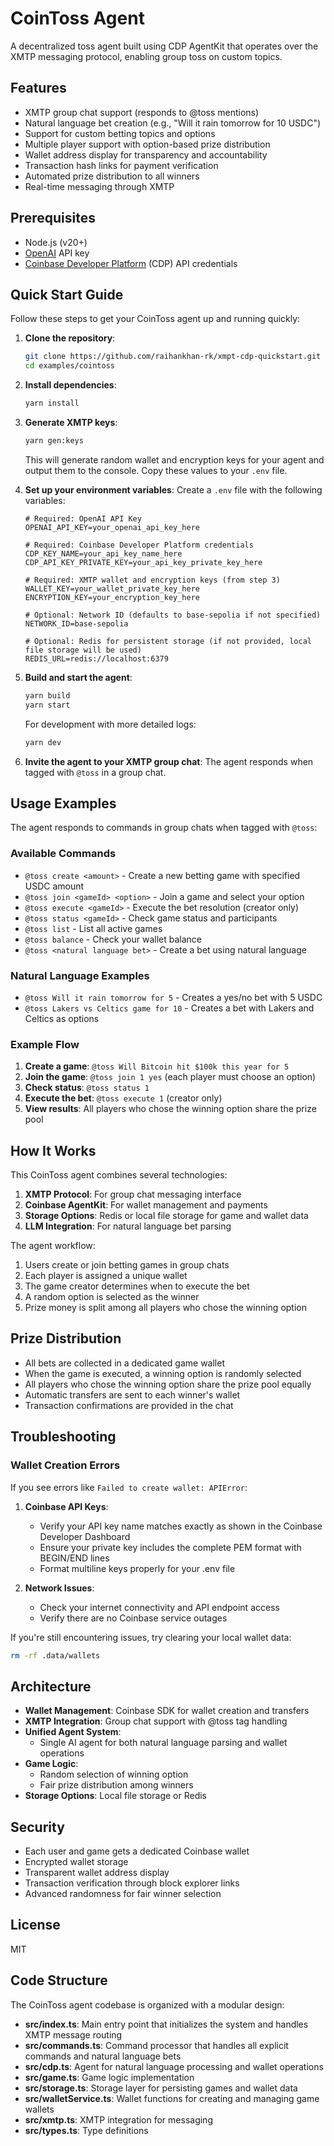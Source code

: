# CoinToss Agent

A decentralized toss agent built using CDP AgentKit that operates over the XMTP messaging protocol, enabling group toss on custom topics.

## Features

- XMTP group chat support (responds to @toss mentions)
- Natural language bet creation (e.g., "Will it rain tomorrow for 10 USDC")
- Support for custom betting topics and options
- Multiple player support with option-based prize distribution
- Wallet address display for transparency and accountability
- Transaction hash links for payment verification
- Automated prize distribution to all winners
- Real-time messaging through XMTP

## Prerequisites

- Node.js (v20+)
- [OpenAI](https://platform.openai.com/) API key
- [Coinbase Developer Platform](https://portal.cdp.coinbase.com) (CDP) API credentials

## Quick Start Guide

Follow these steps to get your CoinToss agent up and running quickly:

1. **Clone the repository**:

   ```bash
   git clone https://github.com/raihankhan-rk/xmpt-cdp-quickstart.git
   cd examples/cointoss
   ```

2. **Install dependencies**:

   ```bash
   yarn install
   ```

3. **Generate XMTP keys**:

   ```bash
   yarn gen:keys
   ```

   This will generate random wallet and encryption keys for your agent and output them to the console. Copy these values to your `.env` file.


4. **Set up your environment variables**:
   Create a `.env` file with the following variables:

   ```
   # Required: OpenAI API Key
   OPENAI_API_KEY=your_openai_api_key_here

   # Required: Coinbase Developer Platform credentials 
   CDP_KEY_NAME=your_api_key_name_here
   CDP_API_KEY_PRIVATE_KEY=your_api_key_private_key_here

   # Required: XMTP wallet and encryption keys (from step 3)
   WALLET_KEY=your_wallet_private_key_here
   ENCRYPTION_KEY=your_encryption_key_here

   # Optional: Network ID (defaults to base-sepolia if not specified)
   NETWORK_ID=base-sepolia

   # Optional: Redis for persistent storage (if not provided, local file storage will be used)
   REDIS_URL=redis://localhost:6379
   ```

5. **Build and start the agent**:

   ```bash
   yarn build
   yarn start
   ```

   For development with more detailed logs:
   ```bash
   yarn dev
   ```

6. **Invite the agent to your XMTP group chat**:
   The agent responds when tagged with `@toss` in a group chat.

## Usage Examples

The agent responds to commands in group chats when tagged with `@toss`:

### Available Commands

- `@toss create <amount>` - Create a new betting game with specified USDC amount
- `@toss join <gameId> <option>` - Join a game and select your option
- `@toss execute <gameId>` - Execute the bet resolution (creator only)
- `@toss status <gameId>` - Check game status and participants
- `@toss list` - List all active games
- `@toss balance` - Check your wallet balance
- `@toss <natural language bet>` - Create a bet using natural language

### Natural Language Examples
- `@toss Will it rain tomorrow for 5` - Creates a yes/no bet with 5 USDC
- `@toss Lakers vs Celtics game for 10` - Creates a bet with Lakers and Celtics as options

### Example Flow

1. **Create a game**: `@toss Will Bitcoin hit $100k this year for 5`
2. **Join the game**: `@toss join 1 yes` (each player must choose an option)
3. **Check status**: `@toss status 1`
4. **Execute the bet**: `@toss execute 1` (creator only)
5. **View results**: All players who chose the winning option share the prize pool

## How It Works

This CoinToss agent combines several technologies:

1. **XMTP Protocol**: For group chat messaging interface
2. **Coinbase AgentKit**: For wallet management and payments
3. **Storage Options**: Redis or local file storage for game and wallet data
4. **LLM Integration**: For natural language bet parsing

The agent workflow:
1. Users create or join betting games in group chats
2. Each player is assigned a unique wallet 
3. The game creator determines when to execute the bet
4. A random option is selected as the winner
5. Prize money is split among all players who chose the winning option

## Prize Distribution

- All bets are collected in a dedicated game wallet
- When the game is executed, a winning option is randomly selected
- All players who chose the winning option share the prize pool equally
- Automatic transfers are sent to each winner's wallet
- Transaction confirmations are provided in the chat

## Troubleshooting

### Wallet Creation Errors

If you see errors like `Failed to create wallet: APIError`:

1. **Coinbase API Keys**: 
   - Verify your API key name matches exactly as shown in the Coinbase Developer Dashboard
   - Ensure your private key includes the complete PEM format with BEGIN/END lines
   - Format multiline keys properly for your .env file

2. **Network Issues**:
   - Check your internet connectivity and API endpoint access
   - Verify there are no Coinbase service outages

If you're still encountering issues, try clearing your local wallet data:
```bash
rm -rf .data/wallets
```

## Architecture

- **Wallet Management**: Coinbase SDK for wallet creation and transfers
- **XMTP Integration**: Group chat support with @toss tag handling
- **Unified Agent System**: 
  - Single AI agent for both natural language parsing and wallet operations
- **Game Logic**: 
  - Random selection of winning option
  - Fair prize distribution among winners
- **Storage Options**: Local file storage or Redis

## Security

- Each user and game gets a dedicated Coinbase wallet
- Encrypted wallet storage
- Transparent wallet address display
- Transaction verification through block explorer links
- Advanced randomness for fair winner selection

## License

MIT

## Code Structure

The CoinToss agent codebase is organized with a modular design:

- **src/index.ts**: Main entry point that initializes the system and handles XMTP message routing
- **src/commands.ts**: Command processor that handles all explicit commands and natural language bets
- **src/cdp.ts**: Agent for natural language processing and wallet operations
- **src/game.ts**: Game logic implementation
- **src/storage.ts**: Storage layer for persisting games and wallet data
- **src/walletService.ts**: Wallet functions for creating and managing game wallets
- **src/xmtp.ts**: XMTP integration for messaging
- **src/types.ts**: Type definitions